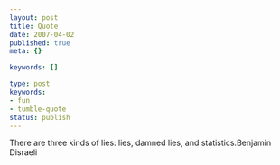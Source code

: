 ```yaml
---
layout: post
title: Quote
date: 2007-04-02
published: true
meta: {}

keywords: []

type: post
keywords:
- fun
- tumble-quote
status: publish
---
```

<!-- blockquote  -->There are three kinds of lies: lies, damned lies, and statistics.<!-- endblockquote  -->Benjamin Disraeli
